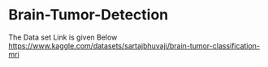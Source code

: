 # Brain-Tumor-Detection
The Data set Link is given Below
https://www.kaggle.com/datasets/sartajbhuvaji/brain-tumor-classification-mri
